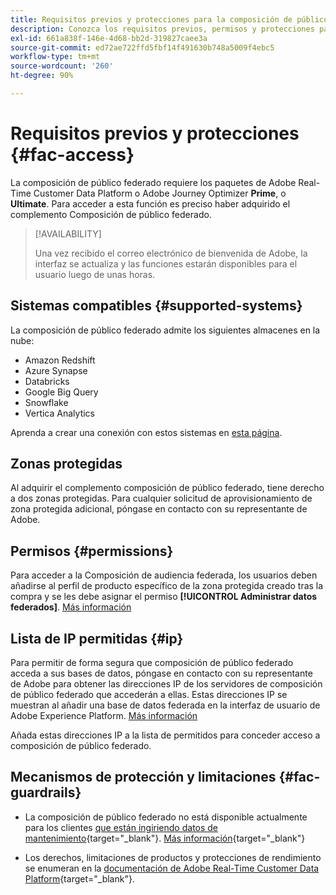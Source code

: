 ```yaml
---
title: Requisitos previos y protecciones para la composición de público federado
description: Conozca los requisitos previos, permisos y protecciones para la composición de público federado
exl-id: 661a838f-146e-4d68-bb2d-319827caee3a
source-git-commit: ed72ae722ffd5fbf14f491630b748a5009f4ebc5
workflow-type: tm+mt
source-wordcount: '260'
ht-degree: 90%

---
```


# Requisitos previos y protecciones {#fac-access}

La composición de público federado requiere los paquetes de Adobe Real-Time Customer Data Platform o Adobe Journey Optimizer **Prime**, o **Ultimate**. Para acceder a esta función es preciso haber adquirido el complemento Composición de público federado.

>[!AVAILABILITY]
>
>Una vez recibido el correo electrónico de bienvenida de Adobe, la interfaz se actualiza y las funciones estarán disponibles para el usuario luego de unas horas.

## Sistemas compatibles {#supported-systems}

La composición de público federado admite los siguientes almacenes en la nube:

* Amazon Redshift
* Azure Synapse
* Databricks
* Google Big Query
* Snowflake
* Vertica Analytics

Aprenda a crear una conexión con estos sistemas en [esta página](../connections/connections.md).

## Zonas protegidas

Al adquirir el complemento composición de público federado, tiene derecho a dos zonas protegidas. Para cualquier solicitud de aprovisionamiento de zona protegida adicional, póngase en contacto con su representante de Adobe.

## Permisos {#permissions}

Para acceder a la Composición de audiencia federada, los usuarios deben añadirse al perfil de producto específico de la zona protegida creado tras la compra y se les debe asignar el permiso **[!UICONTROL Administrar datos federados]**. [Más información](feature-access.md)

## Lista de IP permitidas {#ip}

Para permitir de forma segura que composición de público federado acceda a sus bases de datos, póngase en contacto con su representante de Adobe para obtener las direcciones IP de los servidores de composición de público federado que accederán a ellas. Estas direcciones IP se muestran al añadir una base de datos federada en la interfaz de usuario de Adobe Experience Platform. [Más información](../connections/connections.md)

Añada estas direcciones IP a la lista de permitidos para conceder acceso a composición de público federado.

## Mecanismos de protección y limitaciones {#fac-guardrails}

* La composición de público federado no está disponible actualmente para los clientes [que están ingiriendo datos de mantenimiento](https://experienceleague.adobe.com/es/docs/events/customer-data-management-voices-recordings/governance/healthcare-shield){target="_blank"}. [Más información](https://experienceleague.adobe.com/es/docs/journey-optimizer/using/audiences-profiles-identities/audiences/about-audiences){target="_blank"}

<!--
* Federated Audience Composition is compatible with Privacy & Security Shield and can be used in all verticals except for healthcare industries. Currently, Federated Audience Composition cannot be licensed to customers looking to ingest health data. [Learn more](https://experienceleague.adobe.com/en/docs/events/customer-data-management-voices-recordings/governance/healthcare-shield){target="_blank"}-->

* Los derechos, limitaciones de productos y protecciones de rendimiento se enumeran en la [documentación de Adobe Real-Time Customer Data Platform](https://experienceleague.adobe.com/es/docs/experience-platform/profile/guardrails){target="_blank"}.

